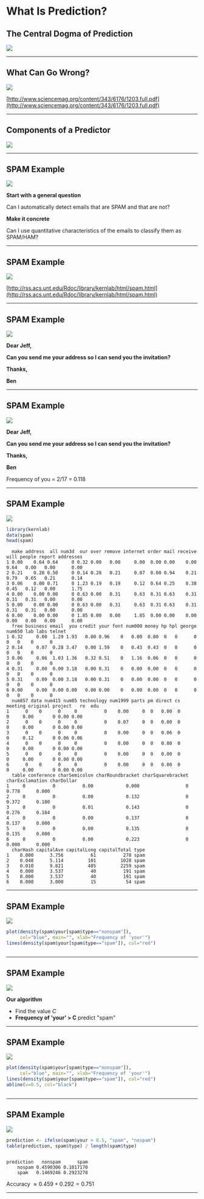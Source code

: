 # What Is Prediction?



## The Central Dogma of Prediction

![](dogma.JPG)

---

## What Can Go Wrong?

![](googleflu.JPG)

[http://www.sciencemag.org/content/343/6176/1203.full.pdf](http://www.sciencemag.org/content/343/6176/1203.full.pdf)

---

## Components of a Predictor

![](components1.JPG)

---

## SPAM Example

![](components2.JPG)

**Start with a general question**

Can I automatically detect emails that are SPAM and that are not?

**Make it concrete**

Can I use quantitative characteristics of the emails to classify them as SPAM/HAM?

---

## SPAM Example

![](components3.JPG)

[http://rss.acs.unt.edu/Rdoc/library/kernlab/html/spam.html](http://rss.acs.unt.edu/Rdoc/library/kernlab/html/spam.html)

---

## SPAM Example

![](components4.JPG)

**Dear Jeff,**

**Can you send me your address so I can send you the invitation?**

**Thanks,**

**Ben**

---

## SPAM Example

![](components4.JPG)

**Dear Jeff,**

**Can you send me your address so I can send you the invitation?**

**Thanks,**

**Ben**

Frequency of you = 2/17 = 0.118

---

## SPAM Example

![](components4.JPG)


```r
library(kernlab)
data(spam)
head(spam)
```

```
  make address  all num3d  our over remove internet order mail receive will people report addresses
1 0.00    0.64 0.64     0 0.32 0.00   0.00     0.00  0.00 0.00    0.00 0.64   0.00   0.00      0.00
2 0.21    0.28 0.50     0 0.14 0.28   0.21     0.07  0.00 0.94    0.21 0.79   0.65   0.21      0.14
3 0.06    0.00 0.71     0 1.23 0.19   0.19     0.12  0.64 0.25    0.38 0.45   0.12   0.00      1.75
4 0.00    0.00 0.00     0 0.63 0.00   0.31     0.63  0.31 0.63    0.31 0.31   0.31   0.00      0.00
5 0.00    0.00 0.00     0 0.63 0.00   0.31     0.63  0.31 0.63    0.31 0.31   0.31   0.00      0.00
6 0.00    0.00 0.00     0 1.85 0.00   0.00     1.85  0.00 0.00    0.00 0.00   0.00   0.00      0.00
  free business email  you credit your font num000 money hp hpl george num650 lab labs telnet
1 0.32     0.00  1.29 1.93   0.00 0.96    0   0.00  0.00  0   0      0      0   0    0      0
2 0.14     0.07  0.28 3.47   0.00 1.59    0   0.43  0.43  0   0      0      0   0    0      0
3 0.06     0.06  1.03 1.36   0.32 0.51    0   1.16  0.06  0   0      0      0   0    0      0
4 0.31     0.00  0.00 3.18   0.00 0.31    0   0.00  0.00  0   0      0      0   0    0      0
5 0.31     0.00  0.00 3.18   0.00 0.31    0   0.00  0.00  0   0      0      0   0    0      0
6 0.00     0.00  0.00 0.00   0.00 0.00    0   0.00  0.00  0   0      0      0   0    0      0
  num857 data num415 num85 technology num1999 parts pm direct cs meeting original project   re  edu
1      0    0      0     0          0    0.00     0  0   0.00  0       0     0.00       0 0.00 0.00
2      0    0      0     0          0    0.07     0  0   0.00  0       0     0.00       0 0.00 0.00
3      0    0      0     0          0    0.00     0  0   0.06  0       0     0.12       0 0.06 0.06
4      0    0      0     0          0    0.00     0  0   0.00  0       0     0.00       0 0.00 0.00
5      0    0      0     0          0    0.00     0  0   0.00  0       0     0.00       0 0.00 0.00
6      0    0      0     0          0    0.00     0  0   0.00  0       0     0.00       0 0.00 0.00
  table conference charSemicolon charRoundbracket charSquarebracket charExclamation charDollar
1     0          0          0.00            0.000                 0           0.778      0.000
2     0          0          0.00            0.132                 0           0.372      0.180
3     0          0          0.01            0.143                 0           0.276      0.184
4     0          0          0.00            0.137                 0           0.137      0.000
5     0          0          0.00            0.135                 0           0.135      0.000
6     0          0          0.00            0.223                 0           0.000      0.000
  charHash capitalAve capitalLong capitalTotal type
1    0.000      3.756          61          278 spam
2    0.048      5.114         101         1028 spam
3    0.010      9.821         485         2259 spam
4    0.000      3.537          40          191 spam
5    0.000      3.537          40          191 spam
6    0.000      3.000          15           54 spam
```

---

## SPAM Example

![](components5.JPG)


```r
plot(density(spam$your[spam$type=="nonspam"]),
     col="blue", main="", xlab="Frequency of 'your'")
lines(density(spam$your[spam$type=="spam"]), col="red")
```

<div class="rimage center"><img src="fig/unnamed-chunk-2-1.png" title="" alt="" class="plot" /></div>

---

## SPAM Example

![](components5.JPG)

**Our algorithm**

- Find the value _C_
- **Frequency of 'your' > C** predict "spam"

---

## SPAM Example

![](components6.JPG)


```r
plot(density(spam$your[spam$type=="nonspam"]),
     col="blue", main="", xlab="Frequency of 'your'")
lines(density(spam$your[spam$type=="spam"]), col="red")
abline(v=0.5, col="black")
```

<div class="rimage center"><img src="fig/unnamed-chunk-3-1.png" title="" alt="" class="plot" /></div>

---

## SPAM Example

![](components7.JPG)


```r
prediction <- ifelse(spam$your > 0.5, "spam", "nospam")
table(prediction, spam$type) / length(spam$type)
```

```
          
prediction   nonspam      spam
    nospam 0.4590306 0.1017170
    spam   0.1469246 0.2923278
```

Accuracy $\approx 0.459 + 0.292 = 0.751$

---
